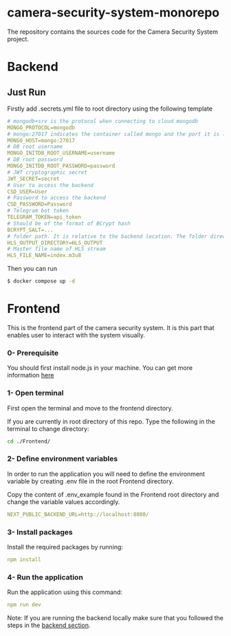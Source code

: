 # camera-security-system-monorepo
The repository contains the sources code for the Camera Security System project.

# Backend

## Just Run

Firstly add .secrets.yml file to root directory using the following template
```yaml
# mongodb+srv is the protocol when connecting to cloud mongodb
MONGO_PROTOCOL=mongodb
# mongo:27017 indicates the container called mongo and the port it is listening on
MONGO_HOST=mongo:27017
# DB root username
MONGO_INITDB_ROOT_USERNAME=username
# DB root password
MONGO_INITDB_ROOT_PASSWORD=password
# JWT cryptographic secret
JWT_SECRET=secret
# User to access the backend
CSD_USER=User
# Password to access the backend
CSD_PASSWORD=Password
# Telegram bot token
TELEGRAM_TOKEN=api_token
# Should be of the format of BCrypt hash
BCRYPT_SALT=...
# folder path. It is relative to the backend location. The folder directory should never be absolute or start with / 
HLS_OUTPUT_DIRECTORY=HLS_OUTPUT
# Master file name of HLS stream
HLS_FILE_NAME=index.m3u8
```
Then you can run
```bash
$ docker compose up -d
```

# Frontend

This is the frontend part of the camera security system. It is this part that enables
user to interact with the system visually.

### 0- Prerequisite
You should first install node.js in your machine.
You can get more information [here](https://nodejs.org/en/learn/getting-started/how-to-install-nodejs)
### 1- Open terminal

First open the terminal and move to the frontend directory.

If you are currently in root directory of this repo. Type the following in the terminal to change directory:
```bash
cd ./Frontend/
```

### 2- Define environment variables
In order to run the application you will need to define the environment variable by creating
.env file in the root Frontend directory.

Copy the content of .env_example found in the Frontend root directory and change the variable values
accordingly. 
```yaml
NEXT_PUBLIC_BACKEND_URL=http://localhost:8080/
```

### 3- Install packages

Install the required packages by running:
```yaml
npm install
```

### 4- Run the application

Run the application using this command:

```yaml
npm run dev
```
Note: If you are running the backend locally make sure that you followed the steps in the [backend section](#backend). 
